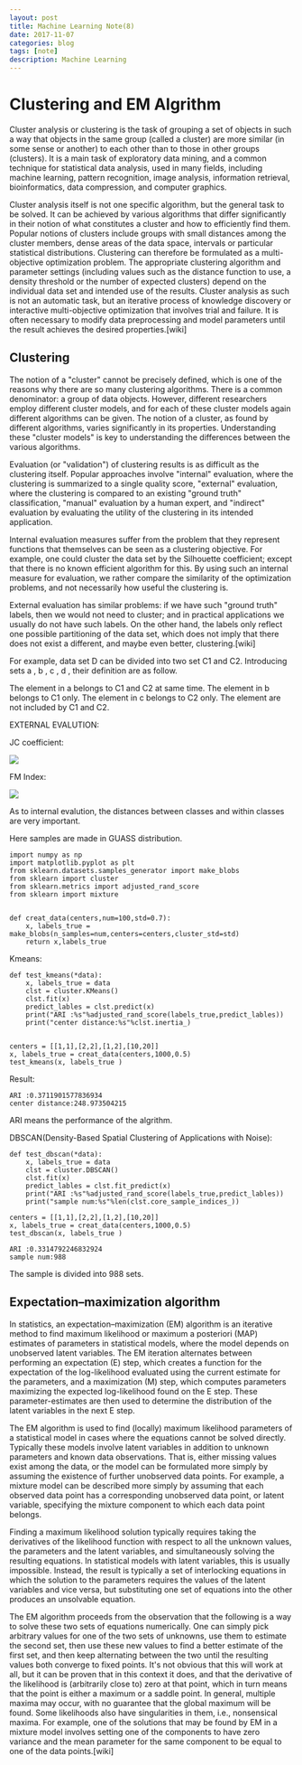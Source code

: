 ```yaml
---
layout: post
title: Machine Learning Note(8)
date: 2017-11-07
categories: blog
tags: [note]
description: Machine Learning
---
```


# Clustering and EM Algrithm

Cluster analysis or clustering is the task of grouping a set of objects in such a way that objects in the same group (called a cluster) are more similar (in some sense or another) to each other than to those in other groups (clusters). It is a main task of exploratory data mining, and a common technique for statistical data analysis, used in many fields, including machine learning, pattern recognition, image analysis, information retrieval, bioinformatics, data compression, and computer graphics.

Cluster analysis itself is not one specific algorithm, but the general task to be solved. It can be achieved by various algorithms that differ significantly in their notion of what constitutes a cluster and how to efficiently find them. Popular notions of clusters include groups with small distances among the cluster members, dense areas of the data space, intervals or particular statistical distributions. Clustering can therefore be formulated as a multi-objective optimization problem. The appropriate clustering algorithm and parameter settings (including values such as the distance function to use, a density threshold or the number of expected clusters) depend on the individual data set and intended use of the results. Cluster analysis as such is not an automatic task, but an iterative process of knowledge discovery or interactive multi-objective optimization that involves trial and failure. It is often necessary to modify data preprocessing and model parameters until the result achieves the desired properties.[wiki]

## Clustering

The notion of a "cluster" cannot be precisely defined, which is one of the reasons why there are so many clustering algorithms. There is a common denominator: a group of data objects. However, different researchers employ different cluster models, and for each of these cluster models again different algorithms can be given. The notion of a cluster, as found by different algorithms, varies significantly in its properties. Understanding these "cluster models" is key to understanding the differences between the various algorithms. 

Evaluation (or "validation") of clustering results is as difficult as the clustering itself. Popular approaches involve "internal" evaluation, where the clustering is summarized to a single quality score, "external" evaluation, where the clustering is compared to an existing "ground truth" classification, "manual" evaluation by a human expert, and "indirect" evaluation by evaluating the utility of the clustering in its intended application.

Internal evaluation measures suffer from the problem that they represent functions that themselves can be seen as a clustering objective. For example, one could cluster the data set by the Silhouette coefficient; except that there is no known efficient algorithm for this. By using such an internal measure for evaluation, we rather compare the similarity of the optimization problems, and not necessarily how useful the clustering is.

External evaluation has similar problems: if we have such "ground truth" labels, then we would not need to cluster; and in practical applications we usually do not have such labels. On the other hand, the labels only reflect one possible partitioning of the data set, which does not imply that there does not exist a different, and maybe even better, clustering.[wiki]

For example, data set D can be divided into two set C1 and C2. Introducing sets a , b , c , d , their definition are as follow.

The element in a belongs to C1 and C2 at same time.
The element in b belongs to C1 only.
The element in c belongs to C2 only.
The element are not included by C1 and C2.

EXTERNAL EVALUTION:

JC coefficient:

<img src="http://www.forkosh.com/mathtex.cgi? JC=\frac{a}{a+b+c}">

FM Index:

<img src="http://www.forkosh.com/mathtex.cgi? FMI = \sqrt{\frac{a}{a+b}\cdot \frac{a}{a+c}}">

As to internal evalution, the distances between classes and within classes are very important.

Here samples are made in GUASS distribution.

```
import numpy as np
import matplotlib.pyplot as plt
from sklearn.datasets.samples_generator import make_blobs
from sklearn import cluster
from sklearn.metrics import adjusted_rand_score
from sklearn import mixture


def creat_data(centers,num=100,std=0.7):
    x, labels_true = make_blobs(n_samples=num,centers=centers,cluster_std=std)
    return x,labels_true
```

Kmeans:

```
def test_kmeans(*data):
    x, labels_true = data
    clst = cluster.KMeans()
    clst.fit(x)
    predict_lables = clst.predict(x)
    print("ARI :%s"%adjusted_rand_score(labels_true,predict_lables))
    print("center distance:%s"%clst.inertia_)


centers = [[1,1],[2,2],[1,2],[10,20]]
x, labels_true = creat_data(centers,1000,0.5)
test_kmeans(x, labels_true )
```

Result:

```
ARI :0.3711901577836934
center distance:248.973504215
```

ARI means the performance of the algrithm.

DBSCAN(Density-Based Spatial Clustering of Applications with Noise):

```
def test_dbscan(*data):
    x, labels_true = data
    clst = cluster.DBSCAN()
    clst.fit(x)
    predict_lables = clst.fit_predict(x)
    print("ARI :%s"%adjusted_rand_score(labels_true,predict_lables))
    print("sample num:%s"%len(clst.core_sample_indices_))

centers = [[1,1],[2,2],[1,2],[10,20]]
x, labels_true = creat_data(centers,1000,0.5)
test_dbscan(x, labels_true )

```

```
ARI :0.3314792246832924
sample num:988
```

The sample is divided into 988 sets.


## Expectation–maximization algorithm

In statistics, an expectation–maximization (EM) algorithm is an iterative method to find maximum likelihood or maximum a posteriori (MAP) estimates of parameters in statistical models, where the model depends on unobserved latent variables. The EM iteration alternates between performing an expectation (E) step, which creates a function for the expectation of the log-likelihood evaluated using the current estimate for the parameters, and a maximization (M) step, which computes parameters maximizing the expected log-likelihood found on the E step. These parameter-estimates are then used to determine the distribution of the latent variables in the next E step.

The EM algorithm is used to find (locally) maximum likelihood parameters of a statistical model in cases where the equations cannot be solved directly. Typically these models involve latent variables in addition to unknown parameters and known data observations. That is, either missing values exist among the data, or the model can be formulated more simply by assuming the existence of further unobserved data points. For example, a mixture model can be described more simply by assuming that each observed data point has a corresponding unobserved data point, or latent variable, specifying the mixture component to which each data point belongs.

Finding a maximum likelihood solution typically requires taking the derivatives of the likelihood function with respect to all the unknown values, the parameters and the latent variables, and simultaneously solving the resulting equations. In statistical models with latent variables, this is usually impossible. Instead, the result is typically a set of interlocking equations in which the solution to the parameters requires the values of the latent variables and vice versa, but substituting one set of equations into the other produces an unsolvable equation.

The EM algorithm proceeds from the observation that the following is a way to solve these two sets of equations numerically. One can simply pick arbitrary values for one of the two sets of unknowns, use them to estimate the second set, then use these new values to find a better estimate of the first set, and then keep alternating between the two until the resulting values both converge to fixed points. It's not obvious that this will work at all, but it can be proven that in this context it does, and that the derivative of the likelihood is (arbitrarily close to) zero at that point, which in turn means that the point is either a maximum or a saddle point. In general, multiple maxima may occur, with no guarantee that the global maximum will be found. Some likelihoods also have singularities in them, i.e., nonsensical maxima. For example, one of the solutions that may be found by EM in a mixture model involves setting one of the components to have zero variance and the mean parameter for the same component to be equal to one of the data points.[wiki]

